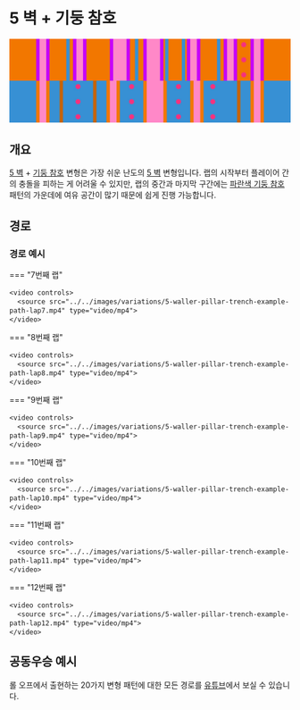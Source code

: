 # 5 벽 + 기둥 참호

![5 Waller + Pillar Trench](../images/variations/5-waller-pillar-trench.jpg)

## 개요

[5 벽](../rolls/5-waller.md) + [기둥 참호](../rolls/pillar-trench.md) 변형은 가장 쉬운 난도의 [5 벽](../rolls/5-waller.md) 변형입니다. 랩의 시작부터 플레이어 간의 충돌을 피하는 게 어려울 수 있지만, 랩의 중간과 마지막 구간에는 [파란색 기둥 참호](../rolls/pillar-trench.md) 패턴의 가운데에 여유 공간이 많기 때문에 쉽게 진행 가능합니다.

## 경로

### 경로 예시

=== "7번째 랩"

    <video controls>
      <source src="../../images/variations/5-waller-pillar-trench-example-path-lap7.mp4" type="video/mp4">
    </video>

=== "8번째 랩"

    <video controls>
      <source src="../../images/variations/5-waller-pillar-trench-example-path-lap8.mp4" type="video/mp4">
    </video>

=== "9번째 랩"

    <video controls>
      <source src="../../images/variations/5-waller-pillar-trench-example-path-lap9.mp4" type="video/mp4">
    </video>

=== "10번째 랩"

    <video controls>
      <source src="../../images/variations/5-waller-pillar-trench-example-path-lap10.mp4" type="video/mp4">
    </video>

=== "11번째 랩"

    <video controls>
      <source src="../../images/variations/5-waller-pillar-trench-example-path-lap11.mp4" type="video/mp4">
    </video>

=== "12번째 랩"

    <video controls>
      <source src="../../images/variations/5-waller-pillar-trench-example-path-lap12.mp4" type="video/mp4">
    </video>

## 공동우승 예시

롤 오프에서 출현하는 20가지 변형 패턴에 대한 모든 경로를 [유튜브](https://www.youtube.com/playlist?list=PLG_QNSp9ZgJLWYSNl4vY26VJCZeOQHO1F)에서 보실 수 있습니다.
